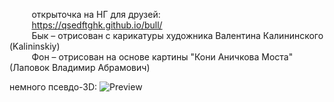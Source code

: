&nbsp;&nbsp;&nbsp;&nbsp;&nbsp;&nbsp;&nbsp;&nbsp;&nbsp;открыточка на НГ для друзей:
<br>
&nbsp;&nbsp;&nbsp;&nbsp;&nbsp;&nbsp;&nbsp;&nbsp;&nbsp;https://qsedftghk.github.io/bull/
<br>
&nbsp;&nbsp;&nbsp;&nbsp;&nbsp;&nbsp;&nbsp;&nbsp;&nbsp;Бык – отрисован с карикатуры художника Валентина Калининского (Kalininskiy)<br>
&nbsp;&nbsp;&nbsp;&nbsp;&nbsp;&nbsp;&nbsp;&nbsp;&nbsp;Фон – отрисован на основе картины "Кони Аничкова Моста" (Лаповок Владимир Абрамович)<br>

немного псевдо-3D:
![Preview](https://github.com/qsedftghk/bull/blob/main/bull.gif)
